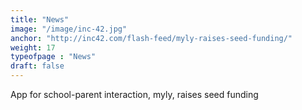 ```yaml
---
title: "News"
image: "/image/inc-42.jpg"
anchor: "http://inc42.com/flash-feed/myly-raises-seed-funding/"  
weight: 17
typeofpage : "News"
draft: false
---
```


App for school-parent interaction, myly, raises seed funding
